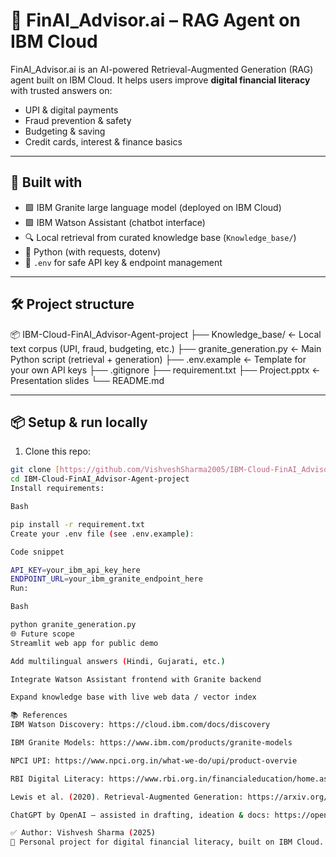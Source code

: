 # 🧠 FinAI_Advisor.ai – RAG Agent on IBM Cloud

FinAI_Advisor.ai is an AI-powered Retrieval-Augmented Generation (RAG) agent built on IBM Cloud.
It helps users improve **digital financial literacy** with trusted answers on:
- UPI & digital payments
- Fraud prevention & safety
- Budgeting & saving
- Credit cards, interest & finance basics

---

## 🚀 **Built with**
- 🟩 IBM Granite large language model (deployed on IBM Cloud)
- 🟩 IBM Watson Assistant (chatbot interface)
- 🔍 Local retrieval from curated knowledge base (`Knowledge_base/`)
- 🐍 Python (with requests, dotenv)
- 🌱 `.env` for safe API key & endpoint management

---

## 🛠 Project structure
📦 IBM-Cloud-FinAI_Advisor-Agent-project
├── Knowledge_base/ ← Local text corpus (UPI, fraud, budgeting, etc.)
├── granite_generation.py ← Main Python script (retrieval + generation)
├── .env.example ← Template for your own API keys
├── .gitignore
├── requirement.txt
├── Project.pptx ← Presentation slides
└── README.md

---

## 📦 **Setup & run locally**
1. Clone this repo:
```bash
git clone [https://github.com/VishveshSharma2005/IBM-Cloud-FinAI_Advisor-Agent-project.git](https://github.com/VishveshSharma2005/IBM-Cloud-FinAI_Advisor-Agent-project.git)
cd IBM-Cloud-FinAI_Advisor-Agent-project
Install requirements:

Bash

pip install -r requirement.txt
Create your .env file (see .env.example):

Code snippet

API_KEY=your_ibm_api_key_here
ENDPOINT_URL=your_ibm_granite_endpoint_here
Run:

Bash

python granite_generation.py
🌐 Future scope
Streamlit web app for public demo

Add multilingual answers (Hindi, Gujarati, etc.)

Integrate Watson Assistant frontend with Granite backend

Expand knowledge base with live web data / vector index

📚 References
IBM Watson Discovery: https://cloud.ibm.com/docs/discovery

IBM Granite Models: https://www.ibm.com/products/granite-models

NPCI UPI: https://www.npci.org.in/what-we-do/upi/product-overvie

RBI Digital Literacy: https://www.rbi.org.in/financialeducation/home.aspx

Lewis et al. (2020). Retrieval-Augmented Generation: https://arxiv.org/abs/2005.11401

ChatGPT by OpenAI – assisted in drafting, ideation & docs: https://openai.com/chatgpt

✅ Author: Vishvesh Sharma (2025)
📌 Personal project for digital financial literacy, built on IBM Cloud.

